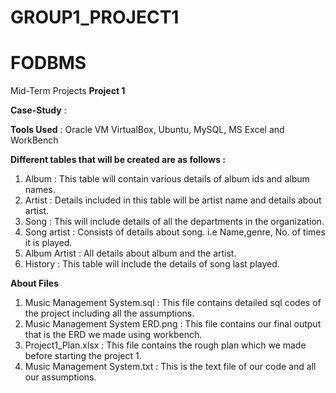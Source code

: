# GROUP1_PROJECT1

# FODBMS
Mid-Term Projects 
**Project 1**

**Case-Study** : 


**Tools Used** : Oracle VM VirtualBox, Ubuntu, MySQL, MS Excel and WorkBench


**Different tables that will be created are as follows :**

1. Album : This table will contain various details of album ids and album names.
2. Artist : Details included in this table will be artist name and details about artist.
3. Song : This will include details of all the departments in the organization.
4. Song artist : Consists of details about song. i.e Name,genre, No. of times it is played.
5. Album Artist : All details about album and the artist.
6. History : This table will include the details of song last played.

**About Files**
1. Music Management System.sql : This file contains detailed sql codes of the project
including all the assumptions.
2. Music Management System ERD.png : This file contains our final output that is the 
ERD we made using workbench.
3. Project1_Plan.xlsx : This file contains the rough plan which we made before starting the project 1.
4. Music Management System.txt : This is the text file of our code and all our assumptions.

